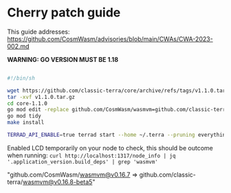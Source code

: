 # Cherry patch guide

This guide addresses: https://github.com/CosmWasm/advisories/blob/main/CWAs/CWA-2023-002.md

**WARNING: GO VERSION MUST BE 1.18**

```sh

#!/bin/sh

wget https://github.com/classic-terra/core/archive/refs/tags/v1.1.0.tar.gz
tar -xvf v1.1.0.tar.gz
cd core-1.1.0
go mod edit -replace github.com/CosmWasm/wasmvm=github.com/classic-terra/wasmvm@v0.16.8-beta5
go mod tidy
make install

TERRAD_API_ENABLE=true terrad start --home ~/.terra --pruning everything

```

Enabled LCD temporarily on your node to check, this should be outcome when running: `curl http://localhost:1317/node_info | jq '.application_version.build_deps' | grep 'wasmvm'`

"github.com/CosmWasm/wasmvm@v0.16.7 => github.com/classic-terra/wasmvm@v0.16.8-beta5"